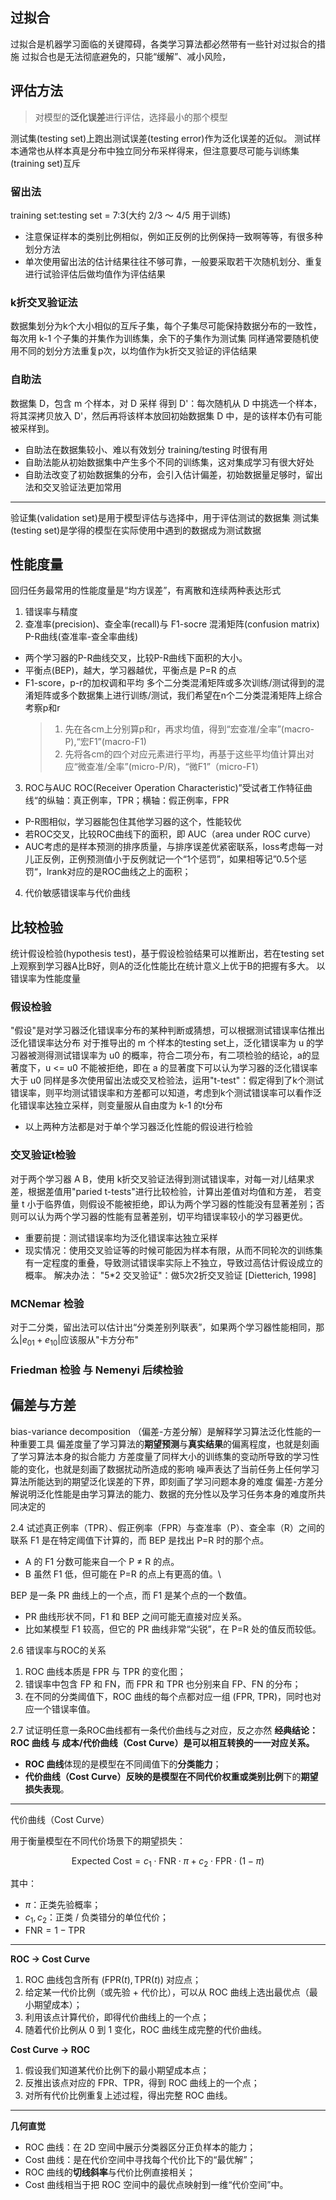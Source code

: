 ## 过拟合
过拟合是机器学习面临的关键障碍，各类学习算法都必然带有一些针对过拟合的措施
过拟合也是无法彻底避免的，只能“缓解”、减小风险，


## 评估方法
> 对模型的**泛化误差**进行评估，选择最小的那个模型

测试集(testing set)上跑出测试误差(testing error)作为泛化误差的近似。
测试样本通常也从样本真是分布中独立同分布采样得来，但注意要尽可能与训练集(training set)互斥

### 留出法
training set:testing set = 7:3(大约 2/3 ～ 4/5 用于训练)
* 注意保证样本的类别比例相似，例如正反例的比例保持一致啊等等，有很多种划分方法
* 单次使用留出法的估计结果往往不够可靠，一般要采取若干次随机划分、重复进行试验评估后做均值作为评估结果

### k折交叉验证法
数据集划分为k个大小相似的互斥子集，每个子集尽可能保持数据分布的一致性，每次用 k-1 个子集的并集作为训练集，余下的子集作为测试集
同样通常要随机使用不同的划分方法重复p次，以均值作为k折交叉验证的评估结果

### 自助法
数据集 D，包含 m 个样本，对 D 采样 得到 D'：每次随机从 D 中挑选一个样本，将其深拷贝放入 D'，然后再将该样本放回初始数据集 D 中，是的该样本仍有可能被采样到。
* 自助法在数据集较小、难以有效划分 training/testing 时很有用
* 自助法能从初始数据集中产生多个不同的训练集，这对集成学习有很大好处
* 自助法改变了初始数据集的分布，会引入估计偏差，初始数据量足够时，留出法和交叉验证法更加常用

---
验证集(validation set)是用于模型评估与选择中，用于评估测试的数据集
测试集(testing set)是学得的模型在实际使用中遇到的数据成为测试数据

## 性能度量
回归任务最常用的性能度量是“均方误差”，有离散和连续两种表达形式
1. 错误率与精度
2. 查准率(precision)、查全率(recall)与 F1-socre
  混淆矩阵(confusion matrix)
  P-R曲线(查准率-查全率曲线)
  * 两个学习器的P-R曲线交叉，比较P-R曲线下面积的大小。
  * 平衡点(BEP)，越大，学习器越优，平衡点是 P=R 的点
  * F1-score，p-r的加权调和平均
多个二分类混淆矩阵或多次训练/测试得到的混淆矩阵或多个数据集上进行训练/测试，我们希望在n个二分类混淆矩阵上综合考察p和r
    > 1. 先在各cm上分别算p和r，再求均值，得到“宏查准/全率”(macro-P),“宏F1”(macro-F1)
    > 2. 先将各cm的四个对应元素进行平均，再基于这些平均值计算出对应“微查准/全率”(micro-P/R)，“微F1”（micro-F1）
3. ROC与AUC
ROC(Receiver Operation Characteristic)”受试者工作特征曲线“的纵轴：真正例率，TPR；横轴：假正例率，FPR
* P-R图相似，学习器能包住其他学习器的这个，性能较优
* 若ROC交叉，比较ROC曲线下的面积，即 AUC（area under ROC curve）
* AUC考虑的是样本预测的排序质量，与排序误差优紧密联系，loss考虑每一对儿正反例，正例预测值小于反例就记一个“1个惩罚”，如果相等记”0.5个惩罚“，lrank对应的是ROC曲线之上的面积；
4. 代价敏感错误率与代价曲线

## 比较检验
统计假设检验(hypothesis test)，基于假设检验结果可以推断出，若在testing set上观察到学习器A比B好，则A的泛化性能比在统计意义上优于B的把握有多大。
以错误率为性能度量
### 假设检验
"假设"是对学习器泛化错误率分布的某种判断或猜想，可以根据测试错误率估推出泛化错误率达分布
对于推导出的 m 个样本的testing set上，泛化错误率为 u 的学习器被测得测试错误率为 u0 的概率，符合二项分布，有二项检验的结论，a的显著度下，u <= u0 不能被拒绝，即在 a 的显著度下可以认为学习器的泛化错误率大于 u0
同样是多次使用留出法或交叉检验法，运用"t-test"：假定得到了k个测试错误率，则平均测试错误率和方差都可以知道，考虑到k个测试错误率可以看作泛化错误率达独立采样，则变量服从自由度为 k-1 的t分布
* 以上两种方法都是对于单个学习器泛化性能的假设进行检验
### 交叉验证t检验
对于两个学习器 A B，使用 k折交叉验证法得到测试错误率，对每一对儿结果求差，根据差值用"paried t-tests"进行比较检验，计算出差值对均值和方差，
若变量 t 小于临界值，则假设不能被拒绝，即认为两个学习器的性能没有显著差别；否则可以认为两个学习器的性能有显著差别，切平均错误率较小的学习器更优。
* 重要前提：测试错误率均为泛化错误率达独立采样
* 现实情况：使用交叉验证等的时候可能因为样本有限，从而不同轮次的训练集有一定程度的重叠，导致测试错误率实际上不独立，导致过高估计假设成立的概率。
解决办法： "5*2 交叉验证"：做5次2折交叉验证 [Dietterich, 1998]
### MCNemar 检验
对于二分类，留出法可以估计出“分类差别列联表”，如果两个学习器性能相同，那么$|e_{01} + e_{10}|$应该服从"卡方分布"
### Friedman 检验 与 Nemenyi 后续检验

## 偏差与方差
bias-variance decomposition （偏差-方差分解）是解释学习算法泛化性能的一种重要工具
偏差度量了学习算法的**期望预测**与**真实结果**的偏离程度，也就是刻画了学习算法本身的拟合能力
方差度量了同样大小的训练集的变动所导致的学习性能的变化，也就是刻画了数据扰动所造成的影响
噪声表达了当前任务上任何学习算法所能达到的期望泛化误差的下界，即刻画了学习问题本身的难度
偏差-方差分解说明泛化性能是由学习算法的能力、数据的充分性以及学习任务本身的难度所共同决定的


2.4 试述真正例率（TPR）、假正例率（FPR）与查准率（P）、查全率（R）之间的联系
F1 是在特定阈值下计算的，而 BEP 是找出 P=R 时的那个点。
* A 的 F1 分数可能来自一个 P ≠ R 的点。
* B 虽然 F1 低，但可能在 P=R 的点上有更高的值。\

BEP 是一条 PR 曲线上的一个点，而 F1 是某个点的一个数值。
* PR 曲线形状不同，F1 和 BEP 之间可能无直接对应关系。
* 比如某模型 F1 较高，但它的 PR 曲线非常“尖锐”，在 P=R 处的值反而较低。

2.6 错误率与ROC的关系
1. ROC 曲线本质是 FPR 与 TPR 的变化图；
2. 错误率中包含 FP 和 FN，而 FPR 和 TPR 也分别来自 FP、FN 的分布；
3. 在不同的分类阈值下，ROC 曲线的每个点都对应一组 (FPR, TPR)，同时也对应一个错误率值。

2.7 试证明任意一条ROC曲线都有一条代价曲线与之对应，反之亦然
**经典结论：ROC 曲线 与 成本/代价曲线（Cost Curve）是可以相互转换的一一对应关系。**
- **ROC 曲线**体现的是模型在不同阈值下的**分类能力**；
- **代价曲线（Cost Curve）**反映的是模型在不同**代价权重或类别比例**下的**期望损失表现**。
---
代价曲线（Cost Curve）

用于衡量模型在不同代价场景下的期望损失：

$$
\text{Expected Cost} = c_1 \cdot \text{FNR} \cdot \pi + c_2 \cdot \text{FPR} \cdot (1 - \pi)
$$

其中：
- $\pi$：正类先验概率；
- $c_1, c_2$：正类 / 负类错分的单位代价；
- $\text{FNR} = 1 - \text{TPR}$

---
**ROC → Cost Curve**

1. ROC 曲线包含所有 $(\text{FPR}(t), \text{TPR}(t))$ 对应点；
2. 给定某一代价比例（或先验 + 代价比），可以从 ROC 曲线上选出最优点（最小期望成本）；
3. 利用该点计算代价，即得代价曲线上的一个点；
4. 随着代价比例从 0 到 1 变化，ROC 曲线生成完整的代价曲线。

**Cost Curve → ROC**

1. 假设我们知道某代价比例下的最小期望成本点；
2. 反推出该点对应的 $\text{FPR}$、$\text{TPR}$，得到 ROC 曲线上的一个点；
3. 对所有代价比例重复上述过程，得出完整 ROC 曲线。

---
**几何直觉**

- ROC 曲线：在 2D 空间中展示分类器区分正负样本的能力；
- Cost 曲线：是在代价空间中寻找每个代价比下的“最优解”；
- ROC 曲线的**切线斜率**与代价比例直接相关；
- Cost 曲线相当于把 ROC 空间中的最优点映射到一维“代价空间”中。


